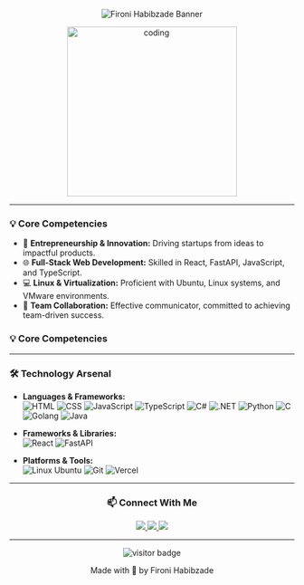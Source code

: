 <p align="center">
  <img src="https://capsule-render.vercel.app/api?type=waving&color=gradient&height=200&section=header&text=Fironi%20Habibzade&fontSize=70&animation=fadeIn&fontAlignY=35&desc=Founder%20of%20MyHomeTeck%20|%20Entrepreneur%20|%20Jr.%20Software%20Developer%20|%20Growth%20Hacker&descAlignY=55&descAlign=50" alt="Fironi Habibzade Banner"/>
</p>

<p align="center">
  <img src="https://media.giphy.com/media/ZVik7pBtu9dNS/giphy.gif" alt="coding" width="300"/>
</p>

---

### 💡 Core Competencies

- 🚀 **Entrepreneurship & Innovation:** Driving startups from ideas to impactful products.
- 🌐 **Full-Stack Web Development:** Skilled in React, FastAPI, JavaScript, and TypeScript.
- 💻 **Linux & Virtualization:** Proficient with Ubuntu, Linux systems, and VMware environments.
- 🤝 **Team Collaboration:** Effective communicator, committed to achieving team-driven success.
### 💡 Core Competencies

-----

### 🛠️ Technology Arsenal

- **Languages & Frameworks:**  
  ![HTML](https://img.shields.io/badge/HTML-E34F26?style=flat-square&logo=html5&logoColor=white)
  ![CSS](https://img.shields.io/badge/CSS-1572B6?style=flat-square&logo=css3&logoColor=white)
  ![JavaScript](https://img.shields.io/badge/JavaScript-F7DF1E?style=flat-square&logo=javascript&logoColor=black)
  ![TypeScript](https://img.shields.io/badge/TypeScript-3178C6?style=flat-square&logo=typescript&logoColor=white)
  ![C#](https://img.shields.io/badge/C%23-239120?style=flat-square&logo=c-sharp&logoColor=white)
  ![.NET](https://img.shields.io/badge/.NET-512BD4?style=flat-square&logo=dotnet&logoColor=white)
  ![Python](https://img.shields.io/badge/Python-3776AB?style=flat-square&logo=python&logoColor=white)
  ![C](https://img.shields.io/badge/C-00599C?style=flat-square&logo=c&logoColor=white)
  ![Golang](https://img.shields.io/badge/Go-00ADD8?style=flat-square&logo=go&logoColor=white)
  ![Java](https://img.shields.io/badge/Java-007396?style=flat-square&logo=java&logoColor=white)

- **Frameworks & Libraries:**  
  ![React](https://img.shields.io/badge/React-61DAFB?style=flat-square&logo=react&logoColor=black)
  ![FastAPI](https://img.shields.io/badge/FastAPI-009688?style=flat-square&logo=fastapi&logoColor=white)

- **Platforms & Tools:**  
  ![Linux Ubuntu](https://img.shields.io/badge/Ubuntu-E95420?style=flat-square&logo=ubuntu&logoColor=white)
  ![Git](https://img.shields.io/badge/Git-F05032?style=flat-square&logo=git&logoColor=white)
  ![Vercel](https://img.shields.io/badge/Vercel-000000?style=flat-square&logo=vercel&logoColor=white)


---

<h3 align="center">📫 Connect With Me</h3>

<p align="center">
  <a href="https://www.linkedin.com/in/fironi-habibzade-575283263/">
    <img src="https://img.shields.io/badge/LinkedIn-%230A66C2.svg?style=for-the-badge&logo=linkedin&logoColor=white" />
  </a>
  <a href="mailto:gabibzadeh03@gmail.com">
    <img src="https://img.shields.io/badge/Gmail-%23D14836.svg?style=for-the-badge&logo=gmail&logoColor=white" />
  </a>
  <a href="https://github.com/FironiHabibzade">
    <img src="https://img.shields.io/badge/GitHub-%23181717.svg?style=for-the-badge&logo=github&logoColor=white" />
  </a>
</p>

---

<p align="center">
  <img src="https://komarev.com/ghpvc/?username=FironiHabibzade&color=green" alt="visitor badge"/>
</p>

<p align="center">
 Made with 💚 by Fironi Habibzade
</p>
